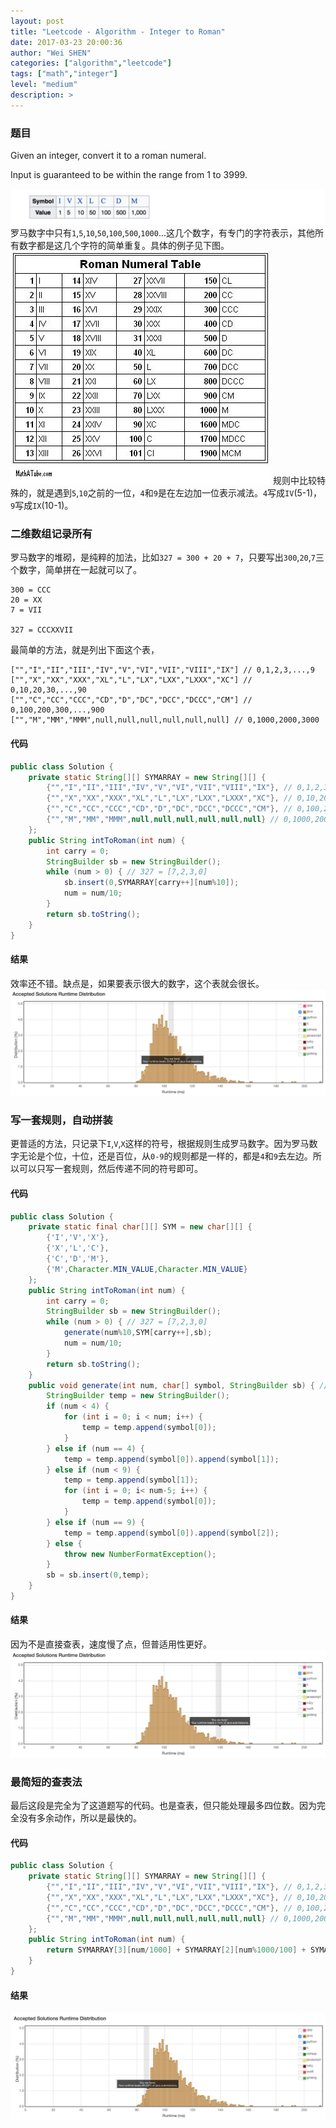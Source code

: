 ```yaml
---
layout: post
title: "Leetcode - Algorithm - Integer to Roman"
date: 2017-03-23 20:00:36
author: "Wei SHEN"
categories: ["algorithm","leetcode"]
tags: ["math","integer"]
level: "medium"
description: >
---
```


### 题目
Given an integer, convert it to a roman numeral.

Input is guaranteed to be within the range from 1 to 3999.

![int-to-roman-0](/images/leetcode/int-to-roman-0.png)
罗马数字中只有`1`,`5`,`10`,`50`,`100`,`500`,`1000`...这几个数字，有专门的字符表示，其他所有数字都是这几个字符的简单重复。具体的例子见下图。
![roman-number](/images/leetcode/roman-number.jpg)
规则中比较特殊的，就是遇到`5`,`10`之前的一位，`4`和`9`是在左边加一位表示减法。`4`写成`IV`(5-1)，`9`写成`IX`(10-1)。

### 二维数组记录所有
罗马数字的堆砌，是纯粹的加法，比如`327 = 300 + 20 + 7`，只要写出`300`,`20`,`7`三个数字，简单拼在一起就可以了。
```
300 = CCC
20 = XX
7 = VII

327 = CCCXXVII
```
最简单的方法，就是列出下面这个表，
```
["","I","II","III","IV","V","VI","VII","VIII","IX"] // 0,1,2,3,...,9
["","X","XX","XXX","XL","L","LX","LXX","LXXX","XC"] // 0,10,20,30,...,90
["","C","CC","CCC","CD","D","DC","DCC","DCCC","CM"] // 0,100,200,300,...,900
["","M","MM","MMM",null,null,null,null,null,null] // 0,1000,2000,3000
```

#### 代码
```java
public class Solution {
    private static String[][] SYMARRAY = new String[][] {
        {"","I","II","III","IV","V","VI","VII","VIII","IX"}, // 0,1,2,3,...,9
        {"","X","XX","XXX","XL","L","LX","LXX","LXXX","XC"}, // 0,10,20,30,...,90
        {"","C","CC","CCC","CD","D","DC","DCC","DCCC","CM"}, // 0,100,200,300,...,900
        {"","M","MM","MMM",null,null,null,null,null,null} // 0,1000,2000,3000
    };
    public String intToRoman(int num) {
        int carry = 0;
        StringBuilder sb = new StringBuilder();
        while (num > 0) { // 327 = [7,2,3,0]
            sb.insert(0,SYMARRAY[carry++][num%10]);
            num = num/10;
        }
        return sb.toString();
    }
}
```

#### 结果
效率还不错。缺点是，如果要表示很大的数字，这个表就会很长。
![int-to-roman-1](/images/leetcode/int-to-roman-1.png)

### 写一套规则，自动拼装
更普适的方法，只记录下`I`,`V`,`X`这样的符号，根据规则生成罗马数字。因为罗马数字无论是个位，十位，还是百位，从`0-9`的规则都是一样的，都是`4`和`9`去左边。所以可以只写一套规则，然后传递不同的符号即可。

#### 代码
```java
public class Solution {
    private static final char[][] SYM = new char[][] {
        {'I','V','X'},
        {'X','L','C'},
        {'C','D','M'},
        {'M',Character.MIN_VALUE,Character.MIN_VALUE}
    };
    public String intToRoman(int num) {
        int carry = 0;
        StringBuilder sb = new StringBuilder();
        while (num > 0) { // 327 = [7,2,3,0]
            generate(num%10,SYM[carry++],sb);
            num = num/10;
        }
        return sb.toString();
    }
    public void generate(int num, char[] symbol, StringBuilder sb) { // num = [0...9]
        StringBuilder temp = new StringBuilder();
        if (num < 4) {
            for (int i = 0; i < num; i++) {
                temp = temp.append(symbol[0]);
            }
        } else if (num == 4) {
            temp = temp.append(symbol[0]).append(symbol[1]);
        } else if (num < 9) {
            temp = temp.append(symbol[1]);
            for (int i = 0; i< num-5; i++) {
                temp = temp.append(symbol[0]);
            }
        } else if (num == 9) {
            temp = temp.append(symbol[0]).append(symbol[2]);
        } else {
            throw new NumberFormatException();
        }
        sb = sb.insert(0,temp);
    }
}
```

#### 结果
因为不是直接查表，速度慢了点，但普适用性更好。
![int-to-roman-2](/images/leetcode/int-to-roman-2.png)

### 最简短的查表法
最后这段是完全为了这道题写的代码。也是查表，但只能处理最多四位数。因为完全没有多余动作，所以是最快的。

#### 代码
```java
public class Solution {
    private static String[][] SYMARRAY = new String[][] {
        {"","I","II","III","IV","V","VI","VII","VIII","IX"}, // 0,1,2,3,...,9
        {"","X","XX","XXX","XL","L","LX","LXX","LXXX","XC"}, // 0,10,20,30,...,90
        {"","C","CC","CCC","CD","D","DC","DCC","DCCC","CM"}, // 0,100,200,300,...,900
        {"","M","MM","MMM",null,null,null,null,null,null} // 0,1000,2000,3000
    };
    public String intToRoman(int num) {
        return SYMARRAY[3][num/1000] + SYMARRAY[2][num%1000/100] + SYMARRAY[1][num%100/10] + SYMARRAY[0][num%10];
    }
}
```

#### 结果
![int-to-roman-3](/images/leetcode/int-to-roman-3.png)
